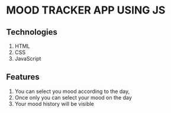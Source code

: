 # MOOD TRACKER APP USING JS

## Technologies

1. HTML
2. CSS
3. JavaScript

## Features

1. You can select you mood according to the day,
2. Once only you can select your mood on the day
3. Your mood history will be visible
